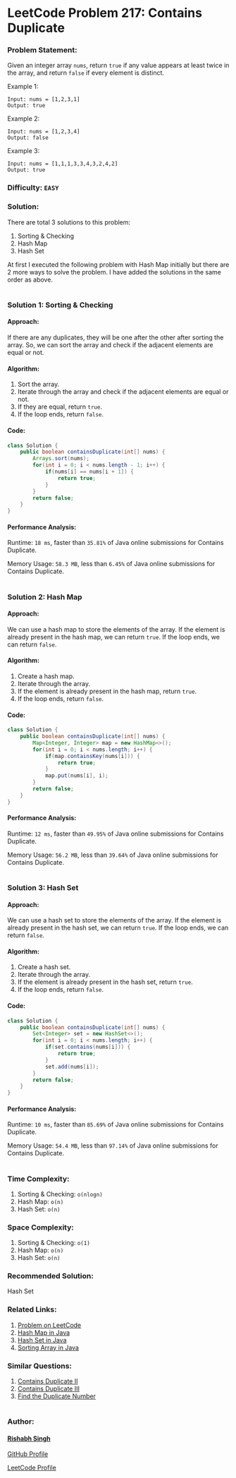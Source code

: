 # LeetCode Problem 217: Contains Duplicate

### Problem Statement:

Given an integer array `nums`, return `true` if any value appears at least twice in the array, and return `false` if every element is distinct.

Example 1:
```
Input: nums = [1,2,3,1]
Output: true
```
Example 2:
```
Input: nums = [1,2,3,4]
Output: false
```
Example 3:
```
Input: nums = [1,1,1,3,3,4,3,2,4,2]
Output: true
```

### Difficulty: `EASY`

### Solution:

There are total 3 solutions to this problem:
1. Sorting & Checking
2. Hash Map
3. Hash Set

At first I executed the following problem with Hash Map initially but there are 2 more ways to solve the problem. I have added the solutions in the same order as above.

#

### Solution 1: Sorting & Checking

#### Approach:

If there are any duplicates, they will be one after the other after sorting the array. So, we can sort the array and check if the adjacent elements are equal or not.

#### Algorithm:

1. Sort the array.
2. Iterate through the array and check if the adjacent elements are equal or not.
3. If they are equal, return `true`.
4. If the loop ends, return `false`.

#### Code:

```java
class Solution {
    public boolean containsDuplicate(int[] nums) {
        Arrays.sort(nums);
        for(int i = 0; i < nums.length - 1; i++) {
            if(nums[i] == nums[i + 1]) {
                return true;
            }
        }
        return false;
    }
}
```

#### Performance Analysis:

Runtime: `18 ms`, faster than `35.81%` of Java online submissions for Contains Duplicate.

Memory Usage: `58.3 MB`, less than `6.45%` of Java online submissions for Contains Duplicate.

#

### Solution 2: Hash Map

#### Approach:

We can use a hash map to store the elements of the array. If the element is already present in the hash map, we can return `true`. If the loop ends, we can return `false`.

#### Algorithm:

1. Create a hash map.
2. Iterate through the array.
3. If the element is already present in the hash map, return `true`.
4. If the loop ends, return `false`.

#### Code:

```java
class Solution {
    public boolean containsDuplicate(int[] nums) {
        Map<Integer, Integer> map = new HashMap<>();
        for(int i = 0; i < nums.length; i++) {
            if(map.containsKey(nums[i])) {
                return true;
            }
            map.put(nums[i], i);
        }
        return false;
    }
}
```

#### Performance Analysis:

Runtime: `12 ms`, faster than `49.95%` of Java online submissions for Contains Duplicate.

Memory Usage: `56.2 MB`, less than `39.64%` of Java online submissions for Contains Duplicate.

#

### Solution 3: Hash Set

#### Approach:

We can use a hash set to store the elements of the array. If the element is already present in the hash set, we can return `true`. If the loop ends, we can return `false`.

#### Algorithm:

1. Create a hash set.
2. Iterate through the array.
3. If the element is already present in the hash set, return `true`.
4. If the loop ends, return `false`.

#### Code:

```java
class Solution {
    public boolean containsDuplicate(int[] nums) {
        Set<Integer> set = new HashSet<>();
        for(int i = 0; i < nums.length; i++) {
            if(set.contains(nums[i])) {
                return true;
            }
            set.add(nums[i]);
        }
        return false;
    }
}
```

#### Performance Analysis:

Runtime: `10 ms`, faster than `85.69%` of Java online submissions for Contains Duplicate.

Memory Usage: `54.4 MB`, less than `97.14%` of Java online submissions for Contains Duplicate.

#

### Time Complexity:
1. Sorting & Checking: `o(nlogn)`
2. Hash Map: `o(n)`
3. Hash Set: `o(n)`

### Space Complexity:
1. Sorting & Checking: `o(1)`
2. Hash Map: `o(n)`
3. Hash Set: `o(n)`

### Recommended Solution:

Hash Set

### Related Links:
1. [Problem on LeetCode](https://leetcode.com/problems/contains-duplicate/)
2. [Hash Map in Java](https://www.geeksforgeeks.org/java-util-hashmap-in-java-with-examples/)
3. [Hash Set in Java](https://www.geeksforgeeks.org/hashset-in-java/)
4. [Sorting Array in Java](https://www.geeksforgeeks.org/arrays-sort-in-java-with-examples/)

### Similar Questions:
1. [Contains Duplicate II](https://leetcode.com/problems/contains-duplicate-ii/)
2. [Contains Duplicate III](https://leetcode.com/problems/contains-duplicate-iii/)
3. [Find the Duplicate Number](https://leetcode.com/problems/find-the-duplicate-number/)

#

### Author:
#### [Rishabh Singh](https://geeekgod.in)

[GitHub Profile](https://github.com/thisisrishabh22/)

[LeetCode Profile](https://leetcode.com/geeekgod/)
